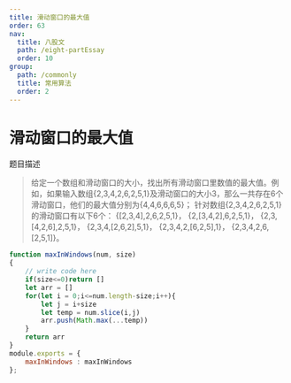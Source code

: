 ```yaml
---
title: 滑动窗口的最大值
order: 63
nav:
  title: 八股文
  path: /eight-partEssay
  order: 10
group:
  path: /commonly
  title: 常用算法
  order: 2
---
```


滑动窗口的最大值
===

题目描述

>给定一个数组和滑动窗口的大小，找出所有滑动窗口里数值的最大值。例如，如果输入数组{2,3,4,2,6,2,5,1}及滑动窗口的大小3，那么一共存在6个滑动窗口，他们的最大值分别为{4,4,6,6,6,5}； 针对数组{2,3,4,2,6,2,5,1}的滑动窗口有以下6个： {[2,3,4],2,6,2,5,1}， {2,[3,4,2],6,2,5,1}， {2,3,[4,2,6],2,5,1}， {2,3,4,[2,6,2],5,1}， {2,3,4,2,[6,2,5],1}， {2,3,4,2,6,[2,5,1]}。

```js
function maxInWindows(num, size)
{
    // write code here
    if(size<=0)return []
    let arr = []
    for(let i = 0;i<=num.length-size;i++){
        let j = i+size
        let temp = num.slice(i,j)
        arr.push(Math.max(...temp))
    }
    return arr
}
module.exports = {
    maxInWindows : maxInWindows
};
```


